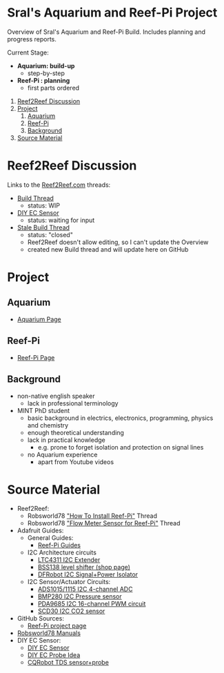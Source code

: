 # Sral's Aquarium and Reef-Pi Project

Overview of Sral's Aquarium and Reef-Pi Build. Includes planning and progress reports.

Current Stage:
   - **Aquarium: build-up**
      - step-by-step
   - **Reef-Pi : planning**
      - first parts ordered

1. [Reef2Reef Discussion](#reef2reef-discussion)
2. [Project](#project)
    1. [Aquarium](#aquarium)
    2. [Reef-Pi](reef-pi)
    3. [Background](#background)
3. [Source Material](#source-material)

# Reef2Reef Discussion

Links to the  [Reef2Reef.com](https://www.reef2reef.com/forums/reef-pi-discussion.1296/) threads:
  - [Build Thread](https://www.reef2reef.com/threads/srals-aquarium-and-reef-pi-build.911434/)
    - status: WIP
  - [DIY EC Sensor](https://www.reef2reef.com/threads/diy-ec-sensor.911282/)
    - status: waiting for input
  - [Stale Build Thread](https://www.reef2reef.com/threads/srals-aquarium-and-reef-pi-build.909622/)
    - status: "closed"
    - Reef2Reef doesn't allow editing, so I can't update the Overview
    - created new Build thread and will update here on GitHub

# Project

## Aquarium
  
  - [Aquarium Page](Aquarium.md)
 
## Reef-Pi

  - [Reef-Pi Page](reefPi.md)

## Background

  - non-native english speaker
    - lack in professional terminology
  - MINT PhD student
    - basic background in electrics, electronics, programming, physics and chemistry
    - enough theoretical understanding
    - lack in practical knowledge
      - e.g. prone to forget isolation and protection on signal lines
    - no Aquarium experience
      - apart from Youtube videos

# Source Material
 - Reef2Reef:
    - Robsworld78 ["How To Install Reef-Pi"](https://www.reef2reef.com/threads/how-to-install-reef-pi.889815/) Thread
    - Robsworld78 ["Flow Meter Sensor for Reef-Pi"](https://www.reef2reef.com/threads/flow-meter-addon-for-reef-pi.812932/) Thread
 - Adafruit Guides:
    - General Guides:
      - [Reef-Pi Guides](https://learn.adafruit.com/search?q=reef-pi)
    - I2C Architecture circuits
      - [LTC4311 I2C Extender](https://learn.adafruit.com/adafruit-ltc4311-i2c-extender-active-terminator)
      - [BSS138 level shifter (shop page)](https://www.adafruit.com/product/757)
      - [DFRobot I2C Signal+Power Isolator](https://wiki.dfrobot.com/Gravity__Digital_Signal_Isolator_SKU__DFR0565)
    - I2C Sensor/Actuator Circuits:
      - [ADS1015/1115 I2C 4-channel ADC](https://learn.adafruit.com/adafruit-4-channel-adc-breakouts)
      - [BMP280 I2C Pressure sensor](https://learn.adafruit.com/adafruit-bmp280-barometric-pressure-plus-temperature-sensor-breakout)
      - [PDA9685 I2C 16-channel PWM circuit](https://learn.adafruit.com/16-channel-pwm-servo-driver)
      - [SCD30 I2C CO2 sensor](https://learn.adafruit.com/adafruit-scd30/overview)
 - GitHub Sources:
    - [Reef-Pi project page](https://reef-pi.github.io/)
 - [Robsworld78 Manuals](https://www.robo-tank.ca/reef-pi_Related_User_Manuals)
 - DIY EC Sensor:
   - [DIY EC Sensor](https://publiclab.org/notes/bhickman/05-09-2016/conductivity-and-temperature-meter)
   - [DIY EC Probe Idea](https://hackaday.io/project/7008-hacking-the-way-to-growing-food/log/24646-three-dollar-ec-ppm-meter-arduino)
   - [CQRobot TDS sensor+probe](http://www.cqrobot.wiki/index.php/TDS_(Total_Dissolved_Solids)_Meter_Sensor_SKU:_CQRSENTDS01)
